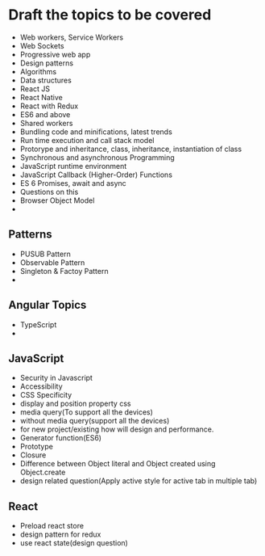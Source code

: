 # Draft the topics to be covered


- Web workers, Service Workers
- Web Sockets
- Progressive web app
- Design patterns
- Algorithms
- Data structures
- React JS
- React Native
- React with Redux
- ES6 and above
- Shared workers
- Bundling code and minifications, latest trends
- Run time execution and call stack model
- Protorype and inheritance, class, inheritance, instantiation of class
- Synchronous and asynchronous Programming
- JavaScript runtime environment
- JavaScript Callback (Higher-Order) Functions
- ES 6 Promises, await and async
- Questions on this
- Browser Object Model
- 

## Patterns
- PUSUB Pattern
- Observable Pattern
- Singleton & Factoy Pattern
- 

## Angular Topics
- TypeScript 
- 


## JavaScript
- Security in Javascript
- Accessibility
- CSS Specificity
- display and position property css
- media query(To support all the devices)
- without media query(support all the devices)
- for new project/existing how will design and performance.
- Generator function(ES6)
- Prototype
- Closure
- Difference between Object literal and Object created using Object.create
- design related question(Apply active style for active tab in multiple tab)

## React
- Preload react store
- design pattern for redux
- use react state(design question)

